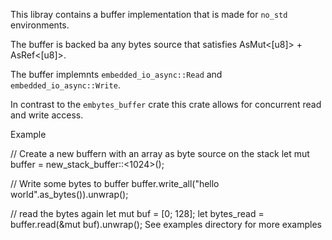 This libray contains a buffer implementation that is made for `no_std` environments.

The buffer is backed ba any bytes source that satisfies AsMut<[u8]> + AsRef<[u8]>.

The buffer implemnts `embedded_io_async::Read` and `embedded_io_async::Write`. 

In contrast to the `embytes_buffer` crate this crate allows for concurrent read and write access.

Example

// Create a new buffern with an array as byte source on the stack
let mut buffer = new_stack_buffer::<1024>();

// Write some bytes to buffer
buffer.write_all("hello world".as_bytes()).unwrap();

// read the bytes again
let mut buf = [0; 128];
let bytes_read = buffer.read(&mut buf).unwrap();
See examples directory for more examples
